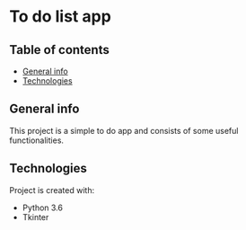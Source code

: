 # To do list app
## Table of contents
* [General info](#general-info)
* [Technologies](#technologies)

## General info
This project is a simple to do app and consists of some useful functionalities.
	
## Technologies
Project is created with:
* Python 3.6
* Tkinter
